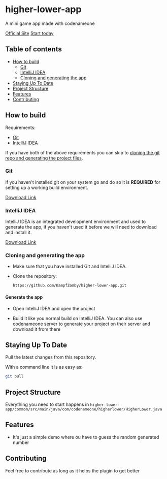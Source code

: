 # higher-lower-app

A mini game app made with codenameone

[Official Site](https://www.codenameone.com/)
[Start today](https://start.codenameone.com/)

## Table of contents

 * [How to build](#how-to-build)
    * [Git](#git)
    * [IntelliJ IDEA](#IntelliJ-IDEA)
    * [Cloning and generating the app](#cloning-and-generating-the-app)
 * [Staying Up To Date](#staying-up-to-date)
 * [Project Structure](#project-structure)
 * [Features](#features)
 * [Contributing](#contributing)

## How to build

Requirements:

 * [Git](#Git)
 * [IntelliJ IDEA](#IntelliJ-IDEA)

If you have both of the above requirements you can skip to [cloning the git repo and generating the project files](#cloning-and-generating-the-app).

### Git

If you haven't installed git on your system go and do so it is **REQUIRED** for setting up a working build environment.

[Download Link](https://git-scm.com/download/win)

### IntelliJ IDEA

IntelliJ IDEA is an integrated development environment and used to generate the app, if you haven't used it before we will need to download and install it.

[Download Link](https://www.jetbrains.com/idea/download/)

### Cloning and generating the app

- Make sure that you have installed Git and IntelliJ IDEA.

- Clone the repository:
  ```bash
  https://github.com/KampfZomby/higher-lower-app.git
  ```

#### Generate the app

- Open IntelliJ IDEA and open the project

- Build it like you normal build on IntelliJ IDEA. You can also use codenameone server to generate your project on their server and download it from there

## Staying Up To Date

Pull the latest changes from this repository.

With a command line it is as easy as:

```bash
git pull
```

## Project Structure

Everything you need to start happens in ``higher-lower-app/common/src/main/java/com/codenameone/higherlower/HigherLower.java``

## Features

- It's just a simple demo where ou have to guess the random generated number

## Contributing

Feel free to contribute as long as it helps the plugin to get better
